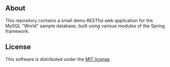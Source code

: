 ## About
This repository contains a small demo RESTful web application for the MySQL "World" sample database, built using various modules of the Spring framework.

## License
This software is distributed under the [MIT license](LICENSE).